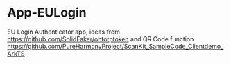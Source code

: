 # App-EULogin
EU Login Authenticator app, ideas from https://github.com/SolidFaker/ohtotptoken and QR Code function https://github.com/PureHarmonyProject/ScanKit_SampleCode_Clientdemo_ArkTS
